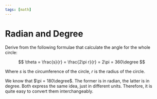 ```yaml
---
tags: [math]
---
```


# Radian and Degree

Derive from the following formulae that calculate the angle for the whole circle:

$$
\theta = \frac{s}{r} = \frac{2\pi r}{r} = 2\pi = 360\degree
$$

Where $s$ is the circumference of the circle, $r$ is the radius of the circle.

We know that $\pi = 180\degree$. The former is in radian, the latter is in degree. Both express the same idea, just in different units. Therefore, it is quite easy to convert them interchangeably.